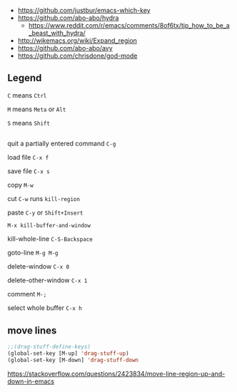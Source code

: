 - https://github.com/justbur/emacs-which-key
- https://github.com/abo-abo/hydra
  - https://www.reddit.com/r/emacs/comments/8of6tx/tip_how_to_be_a_beast_with_hydra/
- http://wikemacs.org/wiki/Expand_region
- https://github.com/abo-abo/avy
- https://github.com/chrisdone/god-mode

## Legend

`C` means `Ctrl`

`M` means `Meta` or `Alt`

`S` means `Shift`

##

quit a partially entered command `C-g`

load file `C-x f`

save file `C-x s`

copy `M-w`

cut `C-w` runs `kill-region`

paste `C-y` or `Shift+Insert`

`M-x kill-buffer-and-window`

kill-whole-line `C-S-Backspace`

goto-line `M-g M-g`

delete-window `C-x 0`

delete-other-window `C-x 1`

comment `M-;`

select whole buffer `C-x h`

## move lines

```lisp
;;(drag-stuff-define-keys)
(global-set-key [M-up] 'drag-stuff-up)
(global-set-key [M-down] 'drag-stuff-down
```

https://stackoverflow.com/questions/2423834/move-line-region-up-and-down-in-emacs